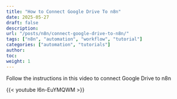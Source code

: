 ```yaml
---
title: "How to Connect Google Drive To n8n"
date: 2025-05-27
draft: false
description:
url: "/posts/n8n/connect-google-drive-to-n8n/"
tags: ["n8n", "automation", "workflow", "tutorial"]
categories: ["automation", "tutorials"]
author:
toc:
weight: 1
---
```

Follow the instructions in this video to connect Google Drive to n8n

{{< youtube l6n-EuYMQWM >}}


